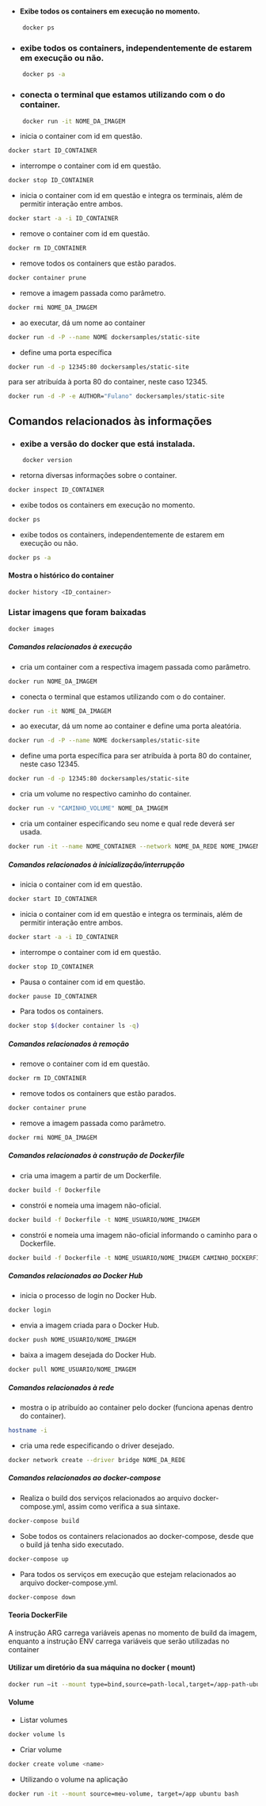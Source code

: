- #### Exibe todos os containers em execução no momento.
```bash
    docker ps
```
- ### exibe todos os containers, independentemente de estarem em execução ou não.
```bash
    docker ps -a 
```
- ### conecta o terminal que estamos utilizando com o do container.
```bash
    docker run -it NOME_DA_IMAGEM 
```
- inicia o container com id em questão.
```bash
docker start ID_CONTAINER 
```
 - interrompe o container com id em questão.
```bash
docker stop ID_CONTAINER
```
- inicia o container com id em questão e integra 
os terminais, além de permitir interação entre ambos.
```bash
docker start -a -i ID_CONTAINER 
```
- remove o container com id em questão.
```bash
docker rm ID_CONTAINER 
```
- remove todos os containers que estão parados.
```bash
docker container prune 
```
- remove a imagem passada como parâmetro.
```bash
docker rmi NOME_DA_IMAGEM 
```
- ao executar, dá um nome ao container
```bash
docker run -d -P --name NOME dockersamples/static-site 
```
- define uma porta específica 
```bash
docker run -d -p 12345:80 dockersamples/static-site
``` 
para ser atribuída à porta 80 do container, neste caso 12345.
```bash
docker run -d -P -e AUTHOR="Fulano" dockersamples/static-site 
```

## Comandos relacionados às informações
- ### exibe a versão do docker que está instalada.
```bash
    docker version 
```
- retorna diversas informações sobre o container.
```bash
docker inspect ID_CONTAINER 
```
- exibe todos os containers em execução no momento.
```bash
docker ps 
```
- exibe todos os containers, independentemente de estarem em execução ou não.
```bash
docker ps -a 
```
#### Mostra o histórico do container
```bash
docker history <ID_container> 
```
### Listar imagens que foram baixadas
```bash
docker images
```
##### Comandos relacionados à execução
- cria um container com a respectiva imagem passada como parâmetro.
```bash
docker run NOME_DA_IMAGEM 
```
 - conecta o terminal que estamos utilizando com o do container.
```bash
docker run -it NOME_DA_IMAGEM
```
- ao executar, dá um nome ao container e define uma porta aleatória.
```bash
docker run -d -P --name NOME dockersamples/static-site 
```
- define uma porta específica para ser atribuída à porta 80 do container, neste caso 12345.
```bash
docker run -d -p 12345:80 dockersamples/static-site 
```
- cria um volume no respectivo caminho do container.
```bash
docker run -v "CAMINHO_VOLUME" NOME_DA_IMAGEM 
```
- cria um container especificando seu nome e qual rede deverá ser usada.
```bash
docker run -it --name NOME_CONTAINER --network NOME_DA_REDE NOME_IMAGEM 
```
##### Comandos relacionados à inicialização/interrupção
- inicia o container com id em questão.
```bash
docker start ID_CONTAINER
```
- inicia o container com id em questão e integra os terminais, além de permitir interação entre ambos.
```bash
docker start -a -i ID_CONTAINER 
```
- interrompe o container com id em questão.
```bash
docker stop ID_CONTAINER 
```
- Pausa o container com id em questão.
```bash
docker pause ID_CONTAINER 
```
- Para todos os containers.
```bash
docker stop $(docker container ls -q)
```
##### Comandos relacionados à remoção
- remove o container com id em questão.
```bash
docker rm ID_CONTAINER 
```
- remove todos os containers que estão parados.
```bash
docker container prune 
```
- remove a imagem passada como parâmetro.
```bash
docker rmi NOME_DA_IMAGEM 
```
##### Comandos relacionados à construção de Dockerfile
 - cria uma imagem a partir de um Dockerfile.
```bash
docker build -f Dockerfile
```
- constrói e nomeia uma imagem não-oficial.
```bash
docker build -f Dockerfile -t NOME_USUARIO/NOME_IMAGEM
```
- constrói e nomeia uma imagem não-oficial informando o caminho para o Dockerfile.
```bash
docker build -f Dockerfile -t NOME_USUARIO/NOME_IMAGEM CAMINHO_DOCKERFILE 
```
##### Comandos relacionados ao Docker Hub
- inicia o processo de login no Docker Hub.
```bash
docker login 
```
- envia a imagem criada para o Docker Hub.
```bash
docker push NOME_USUARIO/NOME_IMAGEM
```
- baixa a imagem desejada do Docker Hub.
```bash
docker pull NOME_USUARIO/NOME_IMAGEM
```
##### Comandos relacionados à rede
- mostra o ip atribuído ao container pelo docker (funciona apenas dentro do container).
```bash
hostname -i 
```
- cria uma rede especificando o driver desejado.
```bash
docker network create --driver bridge NOME_DA_REDE
```

##### Comandos relacionados ao docker-compose
- Realiza o build dos serviços relacionados ao arquivo docker-compose.yml, assim como verifica a sua sintaxe.
```bash
docker-compose build
```
- Sobe todos os containers relacionados ao docker-compose, desde que o build já tenha sido executado.
```bash
docker-compose up 
```
- Para todos os serviços em execução que estejam relacionados ao arquivo docker-compose.yml.
```bash
docker-compose down 
```


#### Teoria DockerFile
A instrução ARG carrega variáveis apenas no momento de build da imagem, enquanto a instrução ENV carrega variáveis que serão utilizadas no container


#### Utilizar um diretório da sua máquina no docker ( mount)
```bash
docker run –it --mount type=bind,source=path-local,target=/app-path-ubuntu ubuntu bash
```

#### Volume
* Listar volumes
```bash
docker volume ls
```
* Criar volume
```bash
docker create volume <name>
```
* Utilizando o volume na aplicação
```bash
docker run -it --mount source=meu-volume, target=/app ubuntu bash
```
